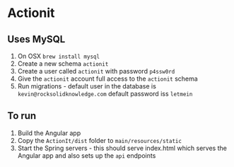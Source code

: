 # Actionit

## Uses MySQL

1. On OSX `brew install mysql`
1. Create a new schema `actionit`
1. Create a user called `actionit` with password `p4ssw0rd`
1. Give the `actionit` account full access to the `actionit` schema
1. Run migrations - default user in the database is `kevin@rocksolidknowledge.com` default password iss `letmein`

## To run
1. Build the Angular app
1. Copy the `ActionIt/dist` folder to `main/resources/static`
1. Start the Spring servers - this should serve index.html which serves the Angular app and also sets up the `api` endpoints

